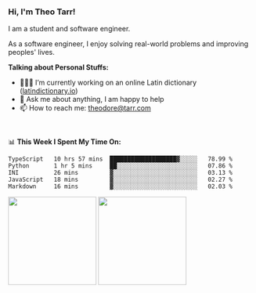 ### Hi, I'm Theo Tarr!

I am a student and software engineer. 

As a software engineer, I enjoy solving real-world problems and improving peoples' lives.

**Talking about Personal Stuffs:**

- 👨🏻‍💻 I’m currently working on an online Latin dictionary ([latindictionary.io](https://www.latindictionary.io))
- 💬 Ask me about anything, I am happy to help
- 📫 How to reach me: theodore@tarr.com

</br>

📊 **This Week I Spent My Time On:**
<!--START_SECTION:waka-->
```text
TypeScript   10 hrs 57 mins  ███████████████████▓░░░░░   78.99 % 
Python       1 hr 5 mins     ██░░░░░░░░░░░░░░░░░░░░░░░   07.86 % 
INI          26 mins         ▓░░░░░░░░░░░░░░░░░░░░░░░░   03.13 % 
JavaScript   18 mins         ▓░░░░░░░░░░░░░░░░░░░░░░░░   02.27 % 
Markdown     16 mins         ▓░░░░░░░░░░░░░░░░░░░░░░░░   02.03 % 
```
<!--END_SECTION:waka-->
<p>
  <img height="180em" src="https://github-readme-stats.vercel.app/api?username=theotarr&show_icons=true&hide_border=true&&count_private=true&include_all_commits=true&theme=radical" />
  <img height="180em" src="https://github-readme-stats.vercel.app/api/top-langs/?username=theotarr&exclude_repo=KNN-Image-Classification&show_icons=true&hide_border=true&layout=compact&langs_count=8&theme=radical"/>
</p>
